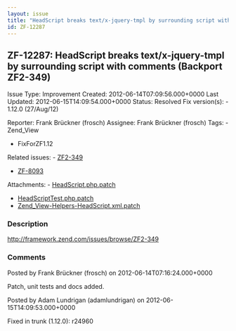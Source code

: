 ```yaml
---
layout: issue
title: "HeadScript breaks text/x-jquery-tmpl by surrounding script with comments (Backport ZF2-349)"
id: ZF-12287
---
```


ZF-12287: HeadScript breaks text/x-jquery-tmpl by surrounding script with comments (Backport ZF2-349)
-----------------------------------------------------------------------------------------------------

 Issue Type: Improvement Created: 2012-06-14T07:09:56.000+0000 Last Updated: 2012-06-15T14:09:54.000+0000 Status: Resolved Fix version(s): - 1.12.0 (27/Aug/12)
 
 Reporter:  Frank Brückner (frosch)  Assignee:  Frank Brückner (frosch)  Tags: - Zend\_View
- FixForZF1.12
 
 Related issues: - [ZF2-349](/issues/browse/ZF2-349)
- [ZF-8093](/issues/browse/ZF-8093)
 
 Attachments: - [HeadScript.php.patch](/issues/secure/attachment/15134/HeadScript.php.patch)
- [HeadScriptTest.php.patch](/issues/secure/attachment/15135/HeadScriptTest.php.patch)
- [Zend\_View-Helpers-HeadScript.xml.patch](/issues/secure/attachment/15136/Zend_View-Helpers-HeadScript.xml.patch)
 
### Description

<http://framework.zend.com/issues/browse/ZF2-349>

 

 

### Comments

Posted by Frank Brückner (frosch) on 2012-06-14T07:16:24.000+0000

Patch, unit tests and docs added.

 

 

Posted by Adam Lundrigan (adamlundrigan) on 2012-06-15T14:09:53.000+0000

Fixed in trunk (1.12.0): r24960

 

 